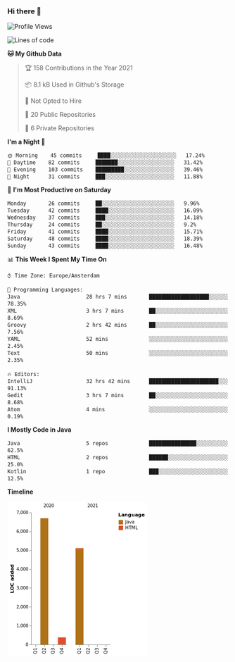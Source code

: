 ### Hi there 👋


<!--START_SECTION:waka-->
![Profile Views](http://img.shields.io/badge/Profile%20Views-42-blue)

![Lines of code](https://img.shields.io/badge/From%20Hello%20World%20I%27ve%20Written-12191%20lines%20of%20code-blue)

**🐱 My Github Data** 

> 🏆 158 Contributions in the Year 2021
 > 
> 📦 8.1 kB Used in Github's Storage 
 > 
> 🚫 Not Opted to Hire
 > 
> 📜 20 Public Repositories 
 > 
> 🔑 6 Private Repositories  
 > 
**I'm a Night 🦉** 

```text
🌞 Morning    45 commits     ████░░░░░░░░░░░░░░░░░░░░░   17.24% 
🌆 Daytime    82 commits     ███████░░░░░░░░░░░░░░░░░░   31.42% 
🌃 Evening    103 commits    █████████░░░░░░░░░░░░░░░░   39.46% 
🌙 Night      31 commits     ███░░░░░░░░░░░░░░░░░░░░░░   11.88%

```
📅 **I'm Most Productive on Saturday** 

```text
Monday       26 commits     ██░░░░░░░░░░░░░░░░░░░░░░░   9.96% 
Tuesday      42 commits     ████░░░░░░░░░░░░░░░░░░░░░   16.09% 
Wednesday    37 commits     ███░░░░░░░░░░░░░░░░░░░░░░   14.18% 
Thursday     24 commits     ██░░░░░░░░░░░░░░░░░░░░░░░   9.2% 
Friday       41 commits     ████░░░░░░░░░░░░░░░░░░░░░   15.71% 
Saturday     48 commits     ████░░░░░░░░░░░░░░░░░░░░░   18.39% 
Sunday       43 commits     ████░░░░░░░░░░░░░░░░░░░░░   16.48%

```


📊 **This Week I Spent My Time On** 

```text
⌚︎ Time Zone: Europe/Amsterdam

💬 Programming Languages: 
Java                     28 hrs 7 mins       ███████████████████░░░░░░   78.35% 
XML                      3 hrs 7 mins        ██░░░░░░░░░░░░░░░░░░░░░░░   8.69% 
Groovy                   2 hrs 42 mins       ██░░░░░░░░░░░░░░░░░░░░░░░   7.56% 
YAML                     52 mins             ░░░░░░░░░░░░░░░░░░░░░░░░░   2.45% 
Text                     50 mins             ░░░░░░░░░░░░░░░░░░░░░░░░░   2.35%

🔥 Editors: 
IntelliJ                 32 hrs 42 mins      ██████████████████████░░░   91.13% 
Gedit                    3 hrs 7 mins        ██░░░░░░░░░░░░░░░░░░░░░░░   8.68% 
Atom                     4 mins              ░░░░░░░░░░░░░░░░░░░░░░░░░   0.19%

```

**I Mostly Code in Java** 

```text
Java                     5 repos             ███████████████░░░░░░░░░░   62.5% 
HTML                     2 repos             ██████░░░░░░░░░░░░░░░░░░░   25.0% 
Kotlin                   1 repo              ███░░░░░░░░░░░░░░░░░░░░░░   12.5%

```


**Timeline**

![Chart not found](https://raw.githubusercontent.com/powercasgamer/powercasgamer/master/charts/bar_graph.png) 


<!--END_SECTION:waka-->
